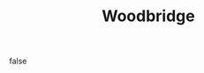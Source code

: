 ---
layout: photo
modal: true
thumb: https://csnapmediahost.github.io/assets1/Thumbs/Woodbridge2.jpg
full: https://csnapmediahost.github.io/assets1/Render/Woodbridge2.jpg
size: small
ar: landscape
body: false
title: "Woodbridge"
---